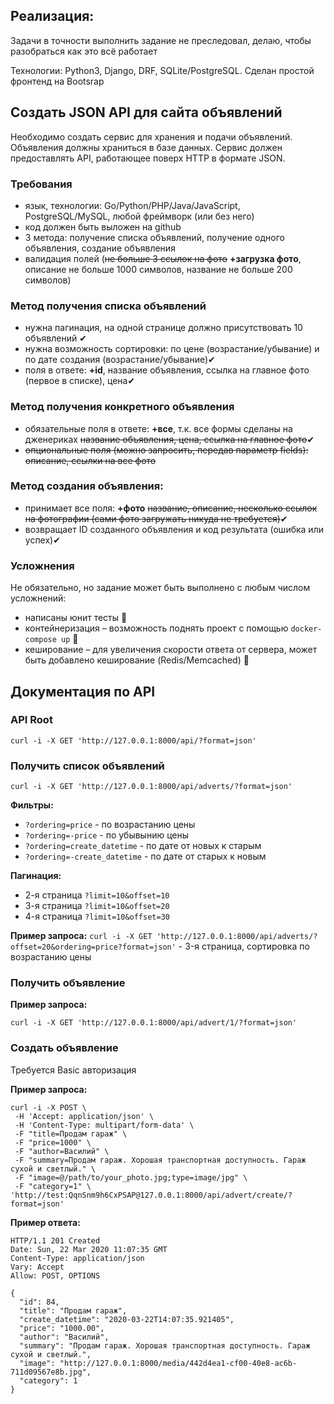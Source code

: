 ## Pеализация:
Задачи в точности выполнить задание не преследовал, делаю, чтобы разобраться как это всё работает

Технологии: Python3, Django, DRF, SQLite/PostgreSQL. Сделан простой фронтенд на Bootsrap

## Создать JSON API для сайта объявлений
Необходимо создать сервис для хранения и подачи объявлений. Объявления должны храниться в базе данных. Сервис должен предоставлять API, работающее поверх HTTP в формате JSON.

### Требования
- язык, технологии: Go/Python/PHP/Java/JavaScript, PostgreSQL/MySQL, любой фреймворк (или без него)
- код должен быть выложен на github
- 3 метода: получение списка объявлений, получение одного объявления, создание объявления
- валидация полей (~~не больше 3 ссылок на фото~~ **+загрузка фото**, описание не больше 1000 символов, название не больше 200 символов)

### Метод получения списка объявлений
- нужна пагинация, на одной странице должно присутствовать 10 объявлений ✔
- нужна возможность сортировки: по цене (возрастание/убывание) и по дате создания (возрастание/убывание)✔
- поля в ответе: **+id**, название объявления, ссылка на главное фото (первое в списке), цена✔

### Метод получения конкретного объявления
- обязательные поля в ответе: **+все**, т.к. все формы сделаны на дженериках ~~название объявления, цена, ссылка на главное фото~~✔
- ~~опциональные поля (можно запросить, передав параметр fields): описание, ссылки на все фото~~

### Метод создания объявления:
- принимает все поля: **+фото** ~~название, описание, несколько ссылок на фотографии (сами фото загружать никуда не требуется)~~✔
- возвращает ID созданного объявления и код результата (ошибка или успех)✔

### Усложнения
Не обязательно, но задание может быть выполнено с любым числом усложнений:
- написаны юнит тесты 🚧
- контейнеризация – возможность поднять проект с помощью `docker-compose up` 🚧
- кеширование – для увеличения скорости ответа от сервера, может быть добавлено кеширование (Redis/Memcached) 🚧

## Документация по API

### API Root
`curl -i -X GET 'http://127.0.0.1:8000/api/?format=json'`

### Получить список объявлений
`curl -i -X GET 'http://127.0.0.1:8000/api/adverts/?format=json'`

**Фильтры:**
- `?ordering=price` - по возрастанию цены
- `?ordering=-price` - по убывынию цены
- `?ordering=create_datetime` - по дате от новых к старым
- `?ordering=-create_datetime` - по дате от старых к новым

**Пагинация:**
- 2-я страница `?limit=10&offset=10`
- 3-я страница `?limit=10&offset=20`
- 4-я страница `?limit=10&offset=30`

**Пример запроса:**
`curl -i -X GET 'http://127.0.0.1:8000/api/adverts/?offset=20&ordering=price?format=json'` - 3-я страница, сортировка по возрастанию цены

### Получить объявление
**Пример запроса:**

`curl -i -X GET 'http://127.0.0.1:8000/api/advert/1/?format=json'`

### Создать объявление

Требуется Basic авторизация

**Пример запроса:**

```
curl -i -X POST \
 -H 'Accept: application/json' \
 -H 'Content-Type: multipart/form-data' \
 -F "title=Продам гараж" \
 -F "price=1000" \
 -F "author=Василий" \
 -F "summary=Продам гараж. Хорошая транспортная доступность. Гараж сухой и светлый." \
 -F "image=@/path/to/your_photo.jpg;type=image/jpg" \
 -F "category=1" \
'http://test:QqnSnm9h6CxPSAP@127.0.0.1:8000/api/advert/create/?format=json'
```

**Пример ответа:**
```
HTTP/1.1 201 Created
Date: Sun, 22 Mar 2020 11:07:35 GMT
Content-Type: application/json
Vary: Accept
Allow: POST, OPTIONS
```

```
{
  "id": 84,
  "title": "Продам гараж",
  "create_datetime": "2020-03-22T14:07:35.921405",
  "price": "1000.00",
  "author": "Василий",
  "summary": "Продам гараж. Хорошая транспортная доступность. Гараж сухой и светлый.",
  "image": "http://127.0.0.1:8000/media/442d4ea1-cf00-40e8-ac6b-711d09567e8b.jpg",
  "category": 1
}
```
